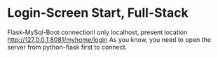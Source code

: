 # Login-Screen Start, Full-Stack

Flask-MySql-Boot connection!
only localhost, present location http://127.0.0.1:8081/myhome/login
As you know, you need to open the server from python-flask first to connect.
